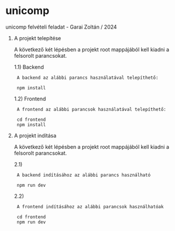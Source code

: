 # unicomp

unicomp felvételi feladat - Garai Zoltán / 2024

1.  A projekt telepítése

    A következő két lépésben a projekt root mappájából kell kiadni a felsorolt parancsokat.

    1.1) Backend

         A backend az alábbi parancs használatával telepíthető:

         npm install

    1.2) Frontend

         A frontend az alábbi parancsok használatával telepíthető:

         cd frontend
         npm install

2.  A projekt indítása

    A következő két lépésben a projekt root mappájából kell kiadni a felsorolt parancsokat.

    2.1)

         A backend indításához az alábbi parancs használható

         npm run dev

    2.2)

         A frontend indításához az alábbi parancsok használhatóak

         cd frontend
         npm run dev
